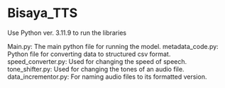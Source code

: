 # Bisaya_TTS

Use Python ver. 3.11.9 to run the libraries

Main.py: The main python file for running the model.
metadata_code.py: Python file for converting data to structured csv format.
speed_converter.py: Used for changing the speed of speech.
tone_shifter.py: Used for changing the tones of an audio file.
data_incrementor.py: For naming audio files to its formatted version.